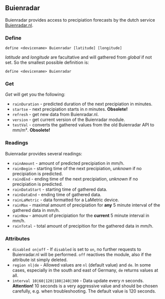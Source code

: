 <span id="Buienradar" />

## Buienradar
Buienradar provides access to precipiation forecasts by the dutch service [Buienradar.nl](https://www.buienradar.nl).

<span id="Buienradardefine"></span>
### Define
    define <devicename> Buienradar [latitude] [longitude]

<var>latitude</var> and <var>longitude</var> are facultative and will gathered from <var>global</var> if not set.
So the smallest possible definition is:

    define <devicename> Buienradar
  
<span id="Buienradarget" />  

### Get
<var>Get</var> will get you the following:

* ``rainDuration``  - predicted duration of the next precipiation in minutes.
* ``startse``       - next precipiation starts in <var>n</var> minutes. **Obsolete!**
* ``refresh``       - get new data from Buienradar.nl.
* ``version``       - get current version of the Buienradar module.
* ``testVal``       - converts the gathered values from the old Buienradar <abbr>API</abbr> to mm/m². **Obsolete!**

<span id="Buienradarreadings" />  

### Readings
Buienradar provides several readings:
* ``rainAmount``    - amount of predicted precipiation in mm/h.
* ``rainBegin``     - starting time of the next precipiation, <var>unknown</var> if no precipiation is predicted.
* ``raindEnd``      - ending time of the next precipiation, <var>unknown</var> if no precipiation is predicted.
* ``rainDataStart`` - starting time of gathered data.
* ``rainDataEnd``   - ending time of gathered data.
* ``rainLaMetric``  - data formatted for a LaMetric device.
* ``rainMax``       - maximal amount of precipiation for **any** 5 minute interval of the gathered data in mm/h.
* ``rainNow``       - amount of precipiation for the **current** 5 minute interval in mm/h.
* ``rainTotal``     - total amount of precipition for the gathered data in mm/h.

<span id="Buienradarattr" />

### Attributes
* ``disabled on|off``   - If ``disabled`` is set to `on`, no further requests to Buienradar.nl will be performed. ``off`` reactives the module, also if the attribute ist simply deleted.
* ``region nl|de`` - Allowed values are ``nl`` (default value) and ``de``. In some cases, especially in the south and east of Germany, ``de`` returns values at all.
* ``interval 10|60|120|180|240|300`` - Data update every <var>n</var> seconds. **Attention!** 10 seconds is a very aggressive value and should be chosen carefully,  <abbr>e.g.</abbr> when troubleshooting. The default value is 120 seconds.  